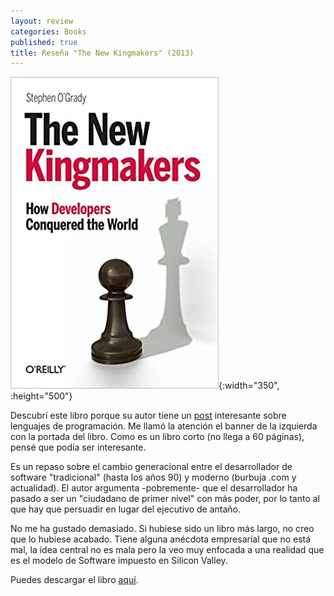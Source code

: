 ```yaml
---
layout: review
categories: Books
published: true
title: Reseña "The New Kingmakers" (2013)
---
```

![](/assets/thenewkingmakers.jpg){:width="350", :height="500"}

Descubrí este libro porque su autor tiene un [post](https://redmonk.com/sogrady/2020/02/28/language-rankings-1-20) interesante sobre lenguajes de programación. Me llamó la atención el banner de la izquierda con la portada del libro. Como es un libro corto (no llega a 60 páginas), pensé que podía ser interesante.

Es un repaso sobre el cambio generacional entre el desarrollador de software "tradicional" (hasta los años 90) y moderno (burbuja .com y actualidad). El autor argumenta -pobremente- que el desarrollador ha pasado a ser un "ciudadano de primer nivel" con más poder, por lo tanto al que hay que persuadir en lugar del ejecutivo de antaño.

No me ha gustado demasiado. Si hubiese sido un libro más largo, no creo que lo hubiese acabado. Tiene alguna anécdota empresarial que no está mal, la idea central no es mala pero la veo muy enfocada a una realidad que es el modelo de Software impuesto en Silicon Valley.

Puedes descargar el libro [aquí](https://try.newrelic.com/rs/newrelic/images/The_New_Kingmakers.pdf).
